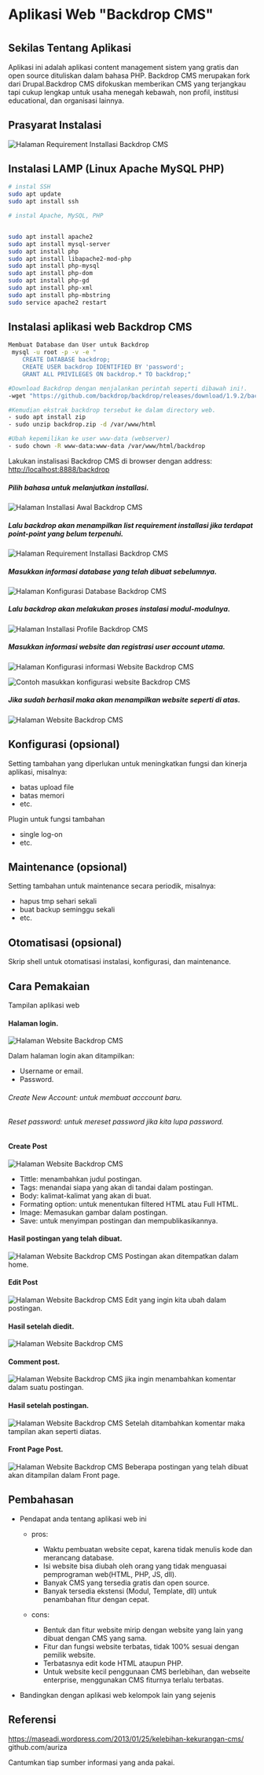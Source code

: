 # Aplikasi Web "Backdrop CMS"

#

## Sekilas Tentang Aplikasi

Aplikasi ini adalah aplikasi content management sistem yang gratis dan open source dituliskan dalam bahasa PHP. Backdrop CMS merupakan fork dari Drupal.Backdrop CMS difokuskan memberikan CMS yang terjangkau tapi cukup lengkap untuk usaha menegah kebawah, non profil, institusi educational, dan organisasi lainnya. 


## Prasyarat Instalasi
![Halaman Requirement Installasi Backdrop CMS](requirement.png)

## Instalasi LAMP (Linux Apache MySQL PHP)
```bash
# instal SSH
sudo apt update
sudo apt install ssh
```

```bash
# instal Apache, MySQL, PHP


sudo apt install apache2
sudo apt install mysql-server
sudo apt install php
sudo apt install libapache2-mod-php
sudo apt install php-mysql
sudo apt install php-dom
sudo apt install php-gd
sudo apt install php-xml
sudo apt install php-mbstring
sudo service apache2 restart

```
## Instalasi aplikasi web Backdrop CMS
```bash
Membuat Database dan User untuk Backdrop
 mysql -u root -p -v -e "
	CREATE DATABASE backdrop;
	CREATE USER backdrop IDENTIFIED BY 'password';
	GRANT ALL PRIVILEGES ON backdrop.* TO backdrop;"

#Download Backdrop dengan menjalankan perintah seperti dibawah ini!.
-wget "https://github.com/backdrop/backdrop/releases/download/1.9.2/backdrop.zip"

#Kemudian ekstrak backdrop tersebut ke dalam directory web.
- sudo apt install zip
- sudo unzip backdrop.zip -d /var/www/html

#Ubah kepemilikan ke user www-data (webserver)
- sudo chown -R www-data:www-data /var/www/html/backdrop

```

Lakukan instalisasi Backdrop CMS di browser dengan address:
<http://localhost:8888/backdrop>

##### Pilih bahasa untuk melanjutkan installasi.
![Halaman Installasi Awal Backdrop CMS](Installation/1.png)

##### Lalu backdrop akan menampilkan  list requirement installasi jika terdapat point-point yang belum terpenuhi.
![Halaman Requirement Installasi Backdrop CMS](requirement.png)

##### Masukkan informasi database yang telah dibuat sebelumnya.
![Halaman Konfigurasi Database Backdrop CMS](Installation/2-0.png)

##### Lalu backdrop akan melakukan proses instalasi modul-modulnya.
![Halaman Installasi Profile Backdrop CMS](Installation/3.png)

##### Masukkan informasi website dan registrasi user account utama.
![Halaman Konfigurasi informasi Website Backdrop CMS](Installation/4.png)

![Contoh masukkan konfigurasi website Backdrop CMS](Installation/4-1.png)

##### Jika sudah berhasil maka akan menampilkan website seperti di atas.
![Halaman Website Backdrop CMS](Installation/5.png)


## Konfigurasi (opsional)

Setting tambahan yang diperlukan untuk meningkatkan fungsi dan kinerja aplikasi, misalnya:
- batas upload file
- batas memori
- etc.

Plugin untuk fungsi tambahan
- single log-on
- etc.


##  Maintenance (opsional)

Setting tambahan untuk maintenance secara periodik, misalnya:
- hapus tmp sehari sekali
- buat backup seminggu sekali
- etc.


## Otomatisasi (opsional)

Skrip shell untuk otomatisasi instalasi, konfigurasi, dan maintenance.


## Cara Pemakaian

Tampilan aplikasi web

#### Halaman login.
![Halaman Website Backdrop CMS](ScreenShots/login.png)

Dalam halaman login akan ditampilkan:

- Username or email.
- Password.
###### Create New Account: untuk membuat acccount baru.
###### Reset password: untuk mereset password jika kita lupa password.

#### Create Post
![Halaman Website Backdrop CMS](ScreenShots/post.png)

- Tittle: menambahkan judul postingan.
- Tags: menandai siapa yang akan di tandai dalam postingan.
- Body: kalimat-kalimat yang akan di buat.
- Formating option: untuk menentukan filtered HTML atau Full HTML. 
- Image: Memasukan gambar dalam postingan.
- Save: untuk menyimpan postingan dan mempublikasikannya.

#### Hasil postingan yang telah dibuat.
![Halaman Website Backdrop CMS](ScreenShots/post1.png)
Postingan akan ditempatkan dalam home.

#### Edit Post
![Halaman Website Backdrop CMS](ScreenShots/editpost.png)
Edit yang ingin kita ubah dalam postingan.

#### Hasil setelah diedit.
![Halaman Website Backdrop CMS](ScreenShots/editpost1.png)

#### Comment post.
![Halaman Website Backdrop CMS](ScreenShots/comment.png)
jika ingin menambahkan komentar dalam suatu postingan.

#### Hasil setelah postingan.
![Halaman Website Backdrop CMS](ScreenShots/comment1.png)
Setelah ditambahkan komentar maka tampilan akan seperti diatas.

#### Front Page Post.
![Halaman Website Backdrop CMS](ScreenShots/frontpage.png)
Beberapa postingan yang telah dibuat akan ditampilan dalam Front page.

## Pembahasan

- Pendapat anda tentang aplikasi web ini
	- pros:
		-  Waktu pembuatan website cepat, karena tidak menulis kode dan merancang database.
		- Isi website bisa diubah oleh orang yang tidak menguasai pemprograman web(HTML, PHP, JS, dll).
		- Banyak CMS yang tersedia gratis dan open source.
		- Banyak tersedia ekstensi (Modul, Template, dll) untuk penambahan fitur dengan cepat.

	- cons:
		- Bentuk dan fitur website mirip dengan website yang lain yang dibuat dengan CMS yang sama.
		- Fitur dan fungsi website terbatas, tidak 100% sesuai dengan pemilik website.
		- Terbatasnya edit kode HTML ataupun PHP.
		- Untuk website kecil penggunaan CMS berlebihan, dan webseite enterprise, menggunakan CMS fiturnya terlalu terbatas.
		

- Bandingkan dengan aplikasi web kelompok lain yang sejenis


## Referensi
https://maseadi.wordpress.com/2013/01/25/kelebihan-kekurangan-cms/
github.com/auriza

Cantumkan tiap sumber informasi yang anda pakai.